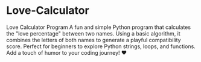 # Love-Calculator
 Love Calculator Program A fun and simple Python program that calculates the "love percentage" between two names. Using a basic algorithm, it combines the letters of both names to generate a playful compatibility score. Perfect for beginners to explore Python strings, loops, and functions. Add a touch of humor to your coding journey! ❤️
